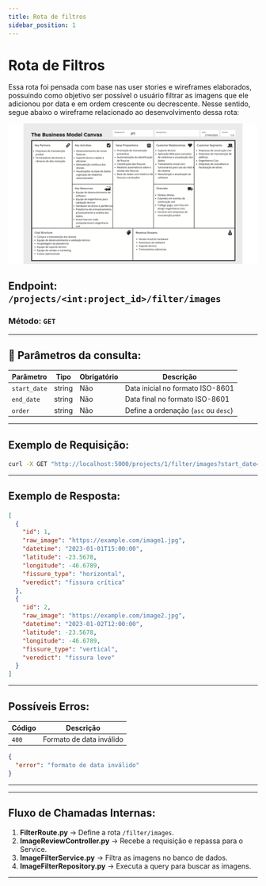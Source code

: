 ```yaml
---
title: Rota de filtros
sidebar_position: 1
---
```


# Rota de Filtros

Essa rota foi pensada com base nas user stories e wireframes elaborados, possuindo como objetivo ser possível o usuário filtrar as imagens que ele adicionou por data e em ordem crescente ou decrescente. Nesse sentido, segue abaixo o wireframe relacionado ao desenvolvimento dessa rota:


![Wireframe da tela de x](../../../static/img/BMC_IPT.png)



## **Endpoint:** `/projects/<int:project_id>/filter/images`

### **Método:** `GET`

---

## 🔹 **Parâmetros da consulta:**

| Parâmetro   | Tipo    | Obrigatório | Descrição                                |
|--------------|---------|-------------|----------------------------------------|
| `start_date` | string  | Não         | Data inicial no formato ISO-8601        |
| `end_date`   | string  | Não         | Data final no formato ISO-8601          |
| `order`      | string  | Não         | Define a ordenação (`asc` ou `desc`)    |

---

## **Exemplo de Requisição:**

```bash
curl -X GET "http://localhost:5000/projects/1/filter/images?start_date=2023-01-01&end_date=2023-01-31&order=desc"
```

---

##  **Exemplo de Resposta:**

```json
[
  {
    "id": 1,
    "raw_image": "https://example.com/image1.jpg",
    "datetime": "2023-01-01T15:00:00",
    "latitude": -23.5678,
    "longitude": -46.6789,
    "fissure_type": "horizontal",
    "veredict": "fissura crítica"
  },
  {
    "id": 2,
    "raw_image": "https://example.com/image2.jpg",
    "datetime": "2023-01-02T12:00:00",
    "latitude": -23.5678,
    "longitude": -46.6789,
    "fissure_type": "vertical",
    "veredict": "fissura leve"
  }
]
```

---

## **Possíveis Erros:**

| Código | Descrição                      |
|---------|-------------------------------|
| `400`   | Formato de data inválido     |

```json
{
  "error": "formato de data inválido"
}
```

---


---

##  **Fluxo de Chamadas Internas:**

1. **FilterRoute.py** → Define a rota `/filter/images`.
2. **ImageReviewController.py** → Recebe a requisição e repassa para o Service.
3. **ImageFilterService.py** → Filtra as imagens no banco de dados.
4. **ImageFilterRepository.py** → Executa a query para buscar as imagens.

---

